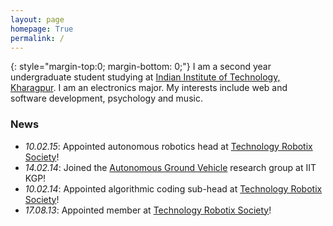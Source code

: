 ```yaml
---
layout: page
homepage: True
permalink: /
---
```


{: style="margin-top:0; margin-bottom: 0;"}
I am a second year undergraduate student studying at [Indian Institute of Technology, Kharagpur][1].
I am an electronics major. My interests include web and software development, psychology and music.

### News

   * *10.02.15*: Appointed autonomous robotics head at [Technology Robotix Society](http://robotix.in)!
   * *14.02.14*: Joined the [Autonomous Ground Vehicle](/AGV/) research group at IIT KGP!
   * *10.02.14*: Appointed algorithmic coding sub-head at [Technology Robotix Society](http://robotix.in)!
   * *17.08.13*: Appointed member at [Technology Robotix Society](http://robotix.in)!

[1]: http://iitkgp.ac.in/
